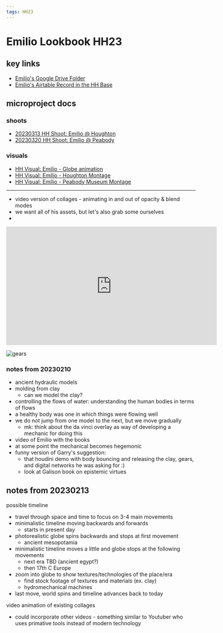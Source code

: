 ```yaml
---
tags: HH23
---
```

# Emilio Lookbook HH23
## key links
* [Emilio's Google Drive Folder](https://drive.google.com/drive/folders/1zkHGe2MRQ65rkgkgs6Vt-iihj1tDO7Y4)
* [Emilio's Airtable Record in the HH Base](https://airtable.com/appwIObT71aBHeEtu/tblS1resjotcEHRvc/viwQdnPbIlkZCWaW1/recVr9tzv48J0l1Oe?blocks=hide)

## microproject docs
### shoots
* [20230313 HH Shoot: Emilio @ Houghton](/hOsKUv1PQw20agL7KeTcMQ)
* [20230320 HH Shoot: Emilio @ Peabody](/IJTwuLg6SqmdxedsWGlWQg)
### visuals
* [HH Visual: Emilio - Globe animation](/HOAOWWlGQIOVA5tRyV33Bg)
* [HH Visual: Emilio - Houghton Montage](/Kh1xooaDTdq3E9WBNJFJ_g)
* [HH Visual: Emilio - Peabody Museum Montage](/y322LPQEQZmYFob43nDuNA)

---
* video version of collages - animating in and out of opacity & blend modes
* we want all of his assets, but let's also grab some ourselves
* 
<iframe width="560" height="315" src="https://www.youtube.com/embed/XSkGY6LchJs" title="YouTube video player" frameborder="0" allow="accelerometer; autoplay; clipboard-write; encrypted-media; gyroscope; picture-in-picture; web-share" allowfullscreen></iframe>

![gears](https://c8.alamy.com/comp/KDR2RN/vintage-wooden-cog-machinery-mechanism-woodcut-1770s-england-KDR2RN.jpg)


### notes from 20230210

- ancient hydraulic models
- molding from clay
    - can we model the clay?
- controlling the flows of water: understanding the human bodies in terms of flows
- a healthy body was one in which things were flowing well
- we do not jump from one model to the next, but we move gradually
    - mk: think about the da vinci overlay as way of developing a mechanic for doing this
- video of Emilio with the books
- at some point the mechanical becomes hegemonic
- funny version of Garry's suggestion:
    - that houdini demo with body bouncing and releasing the clay, gears, and digital networks he was asking for :)
    - look at Galison book on epistemic virtues

## notes from 20230213

possible timeline
* travel through space and time to focus on 3-4 main movements
* minimalistic timeline moving backwards and forwards
    * starts in present day
* photorealistic globe spins backwards and stops at first movement
    * ancient mesopotamia
* minimalistic timeline moves a little and globe stops at the following movements
    * next era TBD (ancient egypt?)
    * then 17th C Europe
* zoom into globe to show textures/technologies of the place/era
    * find stock footage of textures and materials (ex. clay)
    * hydromechanical machines
* last move, world spins and timeline advances back to today

video animation of existing collages
* could incorporate other videos - something similar to Youtuber who uses primative tools instead of modern technology